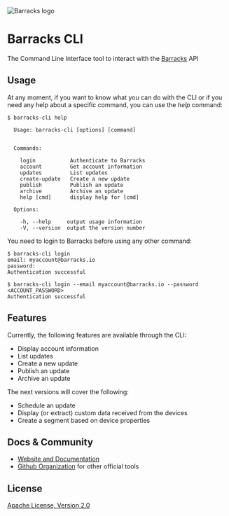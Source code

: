 ![Barracks logo](https://barracks.io/wp-content/uploads/2016/09/barracks_logo_green.png)

# Barracks CLI
The Command Line Interface tool to interact with the [Barracks](https://barracks.io/) API

## Usage

At any moment, if you want to know what you can do with the CLI or if you need any help about a specific command, you can use the *help* command:
```{r, engine='bash', count_lines}
$ barracks-cli help

  Usage: barracks-cli [options] [command]


  Commands:

    login           Authenticate to Barracks
    account         Get account information
    updates         List updates
    create-update   Create a new update
    publish         Publish an update
    archive         Archive an update
    help [cmd]      display help for [cmd]

  Options:

    -h, --help     output usage information
    -V, --version  output the version number

```

You need to login to Barracks before using any other command:
```{r, engine='bash', count_lines}
$ barracks-cli login
email: myaccount@barracks.io
password:
Authentication successful
```

```{r, engine='bash', count_lines}
$ barracks-cli login --email myaccount@barracks.io --password <ACCOUNT_PASSWORD>
Authentication successful
```

## Features

Currently, the following features are available through the CLI:
* Display account information
* List updates
* Create a new update
* Publish an update
* Archive an update

The next versions will cover the following:
* Schedule an update
* Display (or extract) custom data received from the devices
* Create a segment based on device properties

## Docs & Community

* [Website and Documentation](https://barracks.io/)
* [Github Organization](https://github.com/barracksiot) for other official tools

## License

  [Apache License, Version 2.0](LICENSE)